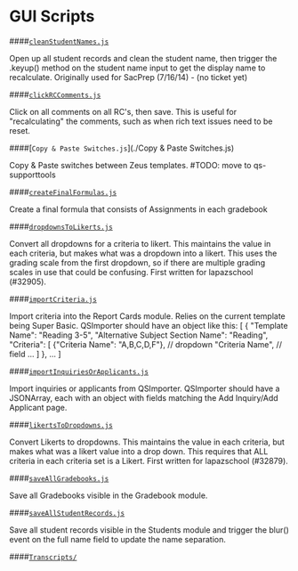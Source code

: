 GUI Scripts
===

####[`cleanStudentNames.js`](./cleanStudentNames.js)

 Open up all student records and clean the student name, then trigger the .keyup() method on the student name input to get the display name to recalculate. Originally used for SacPrep (7/16/14) - (no ticket yet) 

####[`clickRCComments.js`](./clickRCComments.js)

 Click on all comments on all RC's, then save. This is useful for "recalculating" the comments, such as when rich text issues need to be reset. 

####[`Copy & Paste Switches.js`](./Copy & Paste Switches.js)

 Copy & Paste switches between Zeus templates. \#TODO: move to qs-supporttools 

####[`createFinalFormulas.js`](./createFinalFormulas.js)

 Create a final formula that consists of Assignments in each gradebook 

####[`dropdownsToLikerts.js`](./dropdownsToLikerts.js)

 Convert all dropdowns for a criteria to likert. This maintains the value in each criteria, but makes what was a dropdown into a likert. This uses the grading scale from the first dropdown, so if there are multiple grading scales in use that could be confusing. First written for lapazschool (\#32905). 

####[`importCriteria.js`](./importCriteria.js)

 Import criteria into the Report Cards module. Relies on the current template being Super Basic. QSImporter should have an object like this: [ { "Template Name": "Reading 3-5", "Alternative Subject Section Name": "Reading", "Criteria": [ {"Criteria Name": "A,B,C,D,F"}, // dropdown "Criteria Name", // field ... ] }, ... ] 

####[`importInquiriesOrApplicants.js`](./importInquiriesOrApplicants.js)

 Import inquiries or applicants from QSImporter. QSImporter should have a JSONArray, each with an object with fields matching the Add Inquiry/Add Applicant page. 

####[`likertsToDropdowns.js`](./likertsToDropdowns.js)

 Convert Likerts to dropdowns. This maintains the value in each criteria, but makes what was a likert value into a drop down. This requires that ALL criteria in each criteria set is a Likert. First written for lapazschool (\#32879). 

####[`saveAllGradebooks.js`](./saveAllGradebooks.js)

 Save all Gradebooks visible in the Gradebook module. 

####[`saveAllStudentRecords.js`](./saveAllStudentRecords.js)

 Save all student records visible in the Students module and trigger the blur() event on the full name field to update the name separation. 

####[`Transcripts/`](./Transcripts)

